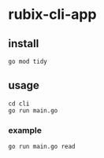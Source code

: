# rubix-cli-app


## install

```
go mod tidy
```



## usage

```
cd cli
go run main.go
```


### example

```
go run main.go read
```


